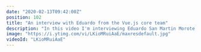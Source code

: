 ```yaml
---
date: "2020-02-13T09:42:00Z"
position: 102
title: "An interview with Eduardo from the Vue.js core team"
description: "In this video I'm interviewing Eduardo San Martin Morote from the Vue.js core team. What a privilege to speak to someone who actually built the tools I use on a daily basis! Eduardo humbly explains how he sees life and how he acts as a contributor to open source projects.\n\nWhat a guy. I'm in awe how Eduardo carries himself and what this youngster has already accomplished.\n\nIn this video series I interview people that are amazing at their job in the tech industry. I try to find the tools and best practices they use to shine on conference stages, contribute to open source projects or when they deliver high quality work.\n\nFollow Eduardo here:\nhttps://twitter.com/posva\nhttps://github.com/sponsors/posva\nhttps://esm.dev/\nhttps://twitter.com/posva/status/1146415898967908352\n\nFollow me here:\nWebsite: https://timbenniks.nl/\nTwitter: https://twitter.com/timbenniks\nGithub: https://github.com/timbenniks"
image: "https://i.ytimg.com/vi/LKioMRuiAaE/maxresdefault.jpg"
videoId: "LKioMRuiAaE"
---
```


